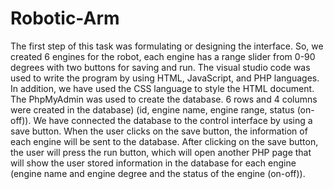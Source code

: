 # Robotic-Arm
The first step of this task was formulating or designing the interface. So, we created 6 engines for the robot, each engine has a range slider from 0-90 degrees with two buttons for saving and run. The visual studio code was used to write the program by using HTML, JavaScript, and PHP languages. In addition, we have used the CSS language to style the HTML document. The PhpMyAdmin was used to create the database. 6 rows and 4 columns were created in the database) (id, engine name, engine range, status (on-off)). We have connected the database to the control interface by using a save button. When the user clicks on the save button, the information of each engine will be sent to the database. After clicking on the save button, the user will press the run button, which will open another PHP page that will show the user stored information in the database for each engine (engine name and engine degree and the status of the engine (on-off)).
